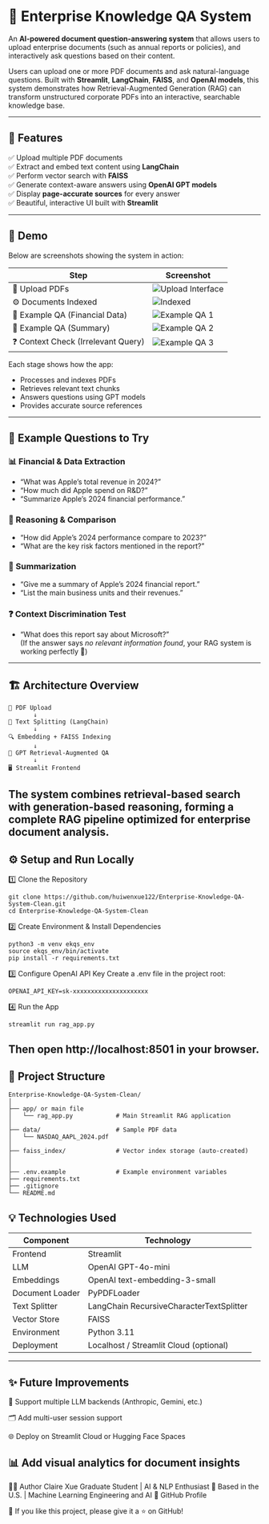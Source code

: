 # 🏢 Enterprise Knowledge QA System

An **AI-powered document question-answering system** that allows users to upload enterprise documents (such as annual reports or policies), and interactively ask questions based on their content.

Users can upload one or more PDF documents and ask natural-language questions. 
Built with **Streamlit**, **LangChain**, **FAISS**, and **OpenAI models**, this system demonstrates how Retrieval-Augmented Generation (RAG) can transform unstructured corporate PDFs into an interactive, searchable knowledge base.


---

## 🚀 Features

✅ Upload multiple PDF documents  
✅ Extract and embed text content using **LangChain**  
✅ Perform vector search with **FAISS**  
✅ Generate context-aware answers using **OpenAI GPT models**  
✅ Display **page-accurate sources** for every answer  
✅ Beautiful, interactive UI built with **Streamlit**

---

## 📸 Demo

Below are screenshots showing the system in action:

| Step | Screenshot |
|------|-------------|
| 🏁 Upload PDFs | ![Upload Interface](result/image.png) |
| ⚙️ Documents Indexed | ![Indexed](result/result1.png) |
| 💬 Example QA (Financial Data) | ![Example QA 1](result/result2.png) |
| 📄 Example QA (Summary) | ![Example QA 2](result/result3.png) |
| ❓ Context Check (Irrelevant Query) | ![Example QA 3](result/result4.png) |

Each stage shows how the app:
- Processes and indexes PDFs  
- Retrieves relevant text chunks  
- Answers questions using GPT models  
- Provides accurate source references  

---

## 🧠 Example Questions to Try

### 📊 Financial & Data Extraction
- “What was Apple’s total revenue in 2024?”
- “How much did Apple spend on R&D?”
- “Summarize Apple’s 2024 financial performance.”

### 🧩 Reasoning & Comparison
- “How did Apple’s 2024 performance compare to 2023?”
- “What are the key risk factors mentioned in the report?”

### 💬 Summarization
- “Give me a summary of Apple’s 2024 financial report.”
- “List the main business units and their revenues.”

### ❓ Context Discrimination Test
- “What does this report say about Microsoft?”  
  (If the answer says *no relevant information found*, your RAG system is working perfectly 👏)

---

## 🏗️ Architecture Overview

```text
📁 PDF Upload
       ↓
🧩 Text Splitting (LangChain)
       ↓
🔍 Embedding + FAISS Indexing
       ↓
🧠 GPT Retrieval-Augmented QA
       ↓
🖥️ Streamlit Frontend
```
The system combines retrieval-based search with generation-based reasoning, forming a complete RAG pipeline optimized for enterprise document analysis.
---

## ⚙️ Setup and Run Locally
1️⃣ Clone the Repository
```
git clone https://github.com/huiwenxue122/Enterprise-Knowledge-QA-System-Clean.git
cd Enterprise-Knowledge-QA-System-Clean
```
2️⃣ Create Environment & Install Dependencies
```
python3 -m venv ekqs_env
source ekqs_env/bin/activate
pip install -r requirements.txt
```
3️⃣ Configure OpenAI API Key
Create a .env file in the project root:

```
OPENAI_API_KEY=sk-xxxxxxxxxxxxxxxxxxxxx
```
4️⃣ Run the App
```
streamlit run rag_app.py
```
Then open http://localhost:8501 in your browser.
---
## 📁 Project Structure
```
Enterprise-Knowledge-QA-System-Clean/
│
├── app/ or main file
│   └── rag_app.py            # Main Streamlit RAG application
│
├── data/                     # Sample PDF data
│   └── NASDAQ_AAPL_2024.pdf
│
├── faiss_index/              # Vector index storage (auto-created)
│
│
├── .env.example              # Example environment variables
├── requirements.txt
├── .gitignore
└── README.md
```
## 💡 Technologies Used


| Component | Technology |
|------------|-------------|
| Frontend | Streamlit |
| LLM | OpenAI GPT-4o-mini |
| Embeddings | OpenAI text-embedding-3-small |
| Document Loader | PyPDFLoader |
| Text Splitter | LangChain RecursiveCharacterTextSplitter |
| Vector Store | FAISS |
| Environment | Python 3.11 |
| Deployment | Localhost / Streamlit Cloud (optional) |


---
## ✨ Future Improvements
🧮 Support multiple LLM backends (Anthropic, Gemini, etc.)

🗂️ Add multi-user session support

🌐 Deploy on Streamlit Cloud or Hugging Face Spaces

📊 Add visual analytics for document insights
---

👩‍💻 Author
Claire Xue
Graduate Student | AI & NLP Enthusiast
📍 Based in the U.S. | Machine Learning Engineering and AI
🔗 GitHub Profile

🌟 If you like this project, please give it a ⭐ on GitHub!










